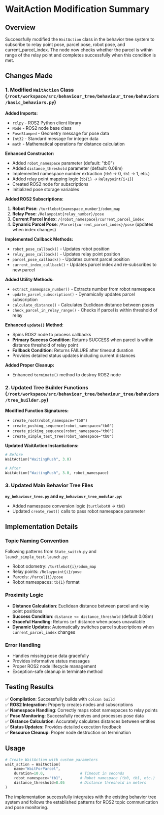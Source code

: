 # WaitAction Modification Summary

## Overview
Successfully modified the `WaitAction` class in the behavior tree system to subscribe to relay point pose, parcel pose, robot pose, and current_parcel_index. The node now checks whether the parcel is within range of the relay point and completes successfully when this condition is met.

## Changes Made

### 1. Modified `WaitAction` Class (`/root/workspace/src/behaviour_tree/behaviour_tree/behaviors/basic_behaviors.py`)

**Added Imports:**
- `rclpy` - ROS2 Python client library
- `Node` - ROS2 node base class  
- `PoseStamped` - Geometry message for pose data
- `Int32` - Standard message for integer data
- `math` - Mathematical operations for distance calculation

**Enhanced Constructor:**
- Added `robot_namespace` parameter (default: "tb0")
- Added `distance_threshold` parameter (default: 0.08m)
- Implemented namespace number extraction (`tb0` → 0, `tb1` → 1, etc.)
- Added relay point mapping logic (`tb{i}` → `Relaypoint{i+1}`)
- Created ROS2 node for subscriptions
- Initialized pose storage variables

**Added ROS2 Subscriptions:**
1. **Robot Pose**: `/turtlebot{namespace_number}/odom_map`
2. **Relay Pose**: `/Relaypoint{relay_number}/pose`
3. **Current Parcel Index**: `/{robot_namespace}/current_parcel_index`
4. **Dynamic Parcel Pose**: `/Parcel{current_parcel_index}/pose` (updates when index changes)

**Implemented Callback Methods:**
- `robot_pose_callback()` - Updates robot position
- `relay_pose_callback()` - Updates relay point position
- `parcel_pose_callback()` - Updates current parcel position
- `current_index_callback()` - Updates parcel index and re-subscribes to new parcel

**Added Utility Methods:**
- `extract_namespace_number()` - Extracts number from robot namespace
- `update_parcel_subscription()` - Dynamically updates parcel subscription
- `calculate_distance()` - Calculates Euclidean distance between poses
- `check_parcel_in_relay_range()` - Checks if parcel is within threshold of relay

**Enhanced `update()` Method:**
- Spins ROS2 node to process callbacks
- **Primary Success Condition**: Returns SUCCESS when parcel is within distance threshold of relay point
- **Fallback Condition**: Returns FAILURE after timeout duration
- Provides detailed status updates including current distances

**Added Proper Cleanup:**
- Enhanced `terminate()` method to destroy ROS2 node

### 2. Updated Tree Builder Functions (`/root/workspace/src/behaviour_tree/behaviour_tree/behaviors/tree_builder.py`)

**Modified Function Signatures:**
- `create_root(robot_namespace="tb0")`
- `create_pushing_sequence(robot_namespace="tb0")`
- `create_picking_sequence(robot_namespace="tb0")`
- `create_simple_test_tree(robot_namespace="tb0")`

**Updated WaitAction Instantiations:**
```python
# Before
WaitAction("WaitingPush", 3.0)

# After  
WaitAction("WaitingPush", 3.0, robot_namespace)
```

### 3. Updated Main Behavior Tree Files

**`my_behaviour_tree.py` and `my_behaviour_tree_modular.py`:**
- Added namespace conversion logic (`turtlebot0` → `tb0`)
- Updated `create_root()` calls to pass robot namespace parameter

## Implementation Details

### Topic Naming Convention
Following patterns from `State_switch.py` and `launch_simple_test.launch.py`:
- Robot odometry: `/turtlebot{i}/odom_map`
- Relay points: `/Relaypoint{i}/pose` 
- Parcels: `/Parcel{i}/pose`
- Robot namespaces: `tb{i}` format

### Proximity Logic
- **Distance Calculation**: Euclidean distance between parcel and relay point positions
- **Success Condition**: `distance <= distance_threshold` (default 0.08m)
- **Graceful Handling**: Returns `inf` distance when poses unavailable
- **Dynamic Updates**: Automatically switches parcel subscriptions when `current_parcel_index` changes

### Error Handling
- Handles missing pose data gracefully
- Provides informative status messages
- Proper ROS2 node lifecycle management
- Exception-safe cleanup in terminate method

## Testing Results

✅ **Compilation**: Successfully builds with `colcon build`  
✅ **ROS2 Integration**: Properly creates nodes and subscriptions  
✅ **Namespace Handling**: Correctly maps robot namespaces to relay points  
✅ **Pose Monitoring**: Successfully receives and processes pose data  
✅ **Distance Calculation**: Accurately calculates distances between entities  
✅ **Status Updates**: Provides detailed execution feedback  
✅ **Resource Cleanup**: Proper node destruction on termination  

## Usage

```python
# Create WaitAction with custom parameters
wait_action = WaitAction(
    name="WaitForParcel",
    duration=10.0,                # Timeout in seconds
    robot_namespace="tb1",        # Robot namespace (tb0, tb1, etc.)
    distance_threshold=0.05       # Distance threshold in meters
)
```

The implementation successfully integrates with the existing behavior tree system and follows the established patterns for ROS2 topic communication and pose monitoring.

